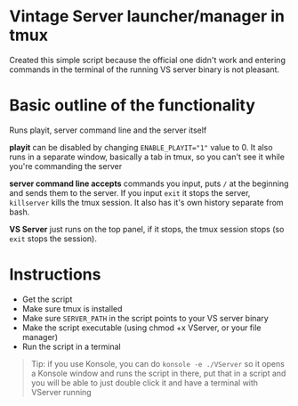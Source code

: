 # Vintage Server launcher/manager in tmux
Created this simple script because the official one didn't work and entering commands in the terminal of the running VS server binary is not pleasant.
# Basic outline of the functionality
Runs playit, server command line and the server itself

**playit** can be disabled by changing `ENABLE_PLAYIT="1"` value to 0. It also runs in a separate window, basically a tab in tmux, so you can't see it while you're commanding the server

**server command line accepts** commands you input, puts `/` at the beginning and sends them to the server. If you input `exit` it stops the server, `killserver` kills the tmux session. It also has it's own history separate from bash.

**VS Server** just runs on the top panel, if it stops, the tmux session stops (so `exit` stops the session).

# Instructions
- Get the script
- Make sure tmux is installed
- Make sure `SERVER_PATH` in the script points to your VS server binary
- Make the script executable (using chmod +x VServer, or your file manager)
- Run the script in a terminal

> Tip: if you use Konsole, you can do `konsole -e ./VServer` so it opens a Konsole window and runs the script in there, put that in a script and you will be able to just double click it and have a terminal with VServer running